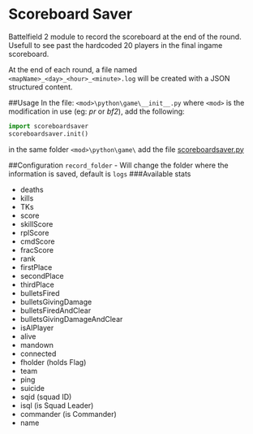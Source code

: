 # Scoreboard Saver

Battelfield 2 module to record the scoreboard at the end of the round. Usefull to see past the hardcoded 20 players in the final ingame scoreboard.

At the end of each round, a file named `<mapName>_<day>_<hour>_<minute>.log` will be created with a JSON structured content.


##Usage
In the file:
`<mod>\python\game\__init__.py`
where `<mod>` is the modification in use (eg:  _pr_ or _bf2_), add the following: 
```python
import scoreboardsaver
scoreboardsaver.init()
```
in the same folder `<mod>\python\game\` add the file [scoreboardsaver.py](https://github.com/Vascko/Scoreboardsaver/blob/master/scoreboardsaver.py) 

##Configuration
`record_folder` -  Will change the folder where the information is saved, default is `logs`
###Available stats
* deaths
* kills
* TKs
* score
* skillScore
* rplScore
* cmdScore
* fracScore
* rank
* firstPlace
* secondPlace
* thirdPlace
* bulletsFired
* bulletsGivingDamage
* bulletsFiredAndClear
* bulletsGivingDamageAndClear
* isAIPlayer
* alive
* mandown
* connected
* fholder (holds Flag)
* team
* ping
* suicide
* sqid (squad ID)
* isql  (is Squad Leader)
* commander  (is Commander)
* name

